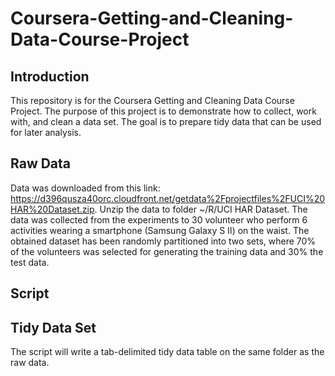 # Coursera-Getting-and-Cleaning-Data-Course-Project

## Introduction
This repository is for the Coursera Getting and Cleaning Data Course Project. The purpose of this project is to demonstrate how to collect, work with, and clean a data set. The goal is to prepare tidy data that can be used for later analysis.

## Raw Data
Data was downloaded from this link: https://d396qusza40orc.cloudfront.net/getdata%2Fprojectfiles%2FUCI%20HAR%20Dataset.zip.
Unzip the data to folder ~/R/UCI HAR Dataset.
The data was collected from the experiments to 30 volunteer who perform 6 activities wearing a smartphone (Samsung Galaxy S II) on the waist. The obtained dataset has been randomly partitioned into two sets, where 70% of the volunteers was selected for generating the training data and 30% the test data. 

## Script


## Tidy Data Set
The script will write a tab-delimited tidy data table on the same folder as the raw data.
